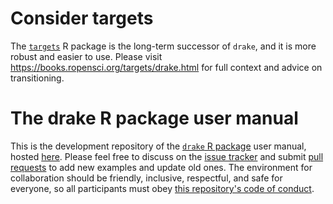 # Consider targets

The [`targets`](https://docs.ropensci.org/targets) R package is the long-term successor of `drake`, and it is more robust and easier to use. Please visit <https://books.ropensci.org/targets/drake.html> for full context and advice on transitioning.

# The drake R package user manual

This is the development repository of the [`drake` R package](https://github.com/ropensci/drake) user manual, hosted [here](https://books.ropensci.org/drake/). Please feel free to discuss on the [issue tracker](https://github.com/ropensci-books/drake/issues) and submit [pull requests](https://github.com/ropensci-books/drake/pulls) to add new examples and update old ones. The environment for collaboration should be friendly, inclusive, respectful, and safe for everyone, so all participants must obey [this repository's code of conduct](https://github.com/ropensci-books/drake/blob/main/CODE_OF_CONDUCT.md).
